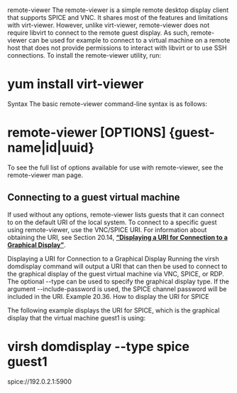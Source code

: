 # **[](https://docs.redhat.com/en/documentation/red_hat_enterprise_linux/7/html/virtualization_deployment_and_administration_guide/sect-graphic_user_interface_tools_for_guest_virtual_machine_management-remote_viewer)**

remote-viewer
The remote-viewer is a simple remote desktop display client that supports SPICE and VNC. It shares most of the features and limitations with virt-viewer.
However, unlike virt-viewer, remote-viewer does not require libvirt to connect to the remote guest display. As such, remote-viewer can be used for example to connect to a virtual machine on a remote host that does not provide permissions to interact with libvirt or to use SSH connections.
To install the remote-viewer utility, run:

# yum install virt-viewer

Syntax
The basic remote-viewer command-line syntax is as follows:

# remote-viewer [OPTIONS] {guest-name|id|uuid}

To see the full list of options available for use with remote-viewer, see the remote-viewer man page.

## Connecting to a guest virtual machine

If used without any options, remote-viewer lists guests that it can connect to on the default URI of the local system.
To connect to a specific guest using remote-viewer, use the VNC/SPICE URI. For information about obtaining the URI, see Section 20.14, **[“Displaying a URI for Connection to a Graphical Display”](https://docs.redhat.com/en/documentation/red_hat_enterprise_linux/7/html/virtualization_deployment_and_administration_guide/sect-Domain_Commands-Displaying_a_URI_for_connection_to_a_graphical_display)**.

Displaying a URI for Connection to a Graphical Display
Running the virsh domdisplay command will output a URI that can then be used to connect to the graphical display of the guest virtual machine via VNC, SPICE, or RDP. The optional --type can be used to specify the graphical display type. If the argument --include-password is used, the SPICE channel password will be included in the URI.
Example 20.36. How to display the URI for SPICE

The following example displays the URI for SPICE, which is the graphical display that the virtual machine guest1 is using:

# virsh domdisplay --type spice guest1

spice://192.0.2.1:5900
